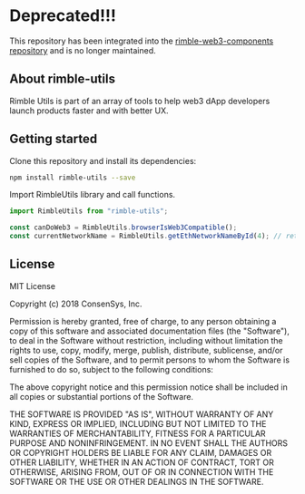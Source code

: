# Deprecated!!!

This repository has been integrated into the [rimble-web3-components repository](https://github.com/ConsenSys/rimble-web3-components/) and is no longer maintained.

## About rimble-utils
Rimble Utils is part of an array of tools to help web3 dApp developers launch products faster and with better UX.

## Getting started

Clone this repository and install its dependencies:

```bash
npm install rimble-utils --save
```

Import RimbleUtils library and call functions.

```js
import RimbleUtils from "rimble-utils";

const canDoWeb3 = RimbleUtils.browserIsWeb3Compatible();
const currentNetworkName = RimbleUtils.getEthNetworkNameById(4); // returns Rinkeby
```

## License

MIT License

Copyright (c) 2018 ConsenSys, Inc.

Permission is hereby granted, free of charge, to any person obtaining a copy
of this software and associated documentation files (the "Software"), to deal
in the Software without restriction, including without limitation the rights
to use, copy, modify, merge, publish, distribute, sublicense, and/or sell
copies of the Software, and to permit persons to whom the Software is
furnished to do so, subject to the following conditions:

The above copyright notice and this permission notice shall be included in all
copies or substantial portions of the Software.

THE SOFTWARE IS PROVIDED "AS IS", WITHOUT WARRANTY OF ANY KIND, EXPRESS OR
IMPLIED, INCLUDING BUT NOT LIMITED TO THE WARRANTIES OF MERCHANTABILITY,
FITNESS FOR A PARTICULAR PURPOSE AND NONINFRINGEMENT. IN NO EVENT SHALL THE
AUTHORS OR COPYRIGHT HOLDERS BE LIABLE FOR ANY CLAIM, DAMAGES OR OTHER
LIABILITY, WHETHER IN AN ACTION OF CONTRACT, TORT OR OTHERWISE, ARISING FROM,
OUT OF OR IN CONNECTION WITH THE SOFTWARE OR THE USE OR OTHER DEALINGS IN THE
SOFTWARE.

